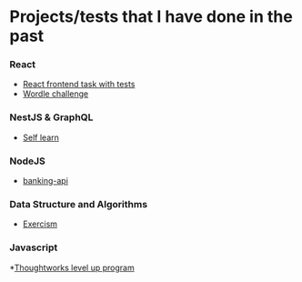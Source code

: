 Projects/tests that I have done in the past
=============================

### React
* [React frontend task with tests](https://github.com/kevinlaiGH/react-movie-service)
* [Wordle challenge](https://github.com/kevinlaiGH/wordle-challenge)

### NestJS & GraphQL
* [Self learn](https://github.com/kevinlaiGH/nestjs-graphql)

### NodeJS
* [banking-api](https://github.com/kevinlaiGH/banking-api)
### Data Structure and Algorithms
* [Exercism](https://github.com/kevinlaiGH/Exercism)

### Javascript
*[Thoughtworks level up program](https://github.com/twlevelup/syd-2018-sem1-jupiter)
